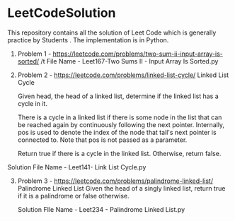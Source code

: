 # LeetCodeSolution
This repository contains all the solution of Leet Code which is generally practice by Students . The implementation is in Python.
1. Problem 1 - https://leetcode.com/problems/two-sum-ii-input-array-is-sorted/
   /t File Name - Leet167-Two Sums II - Input Array Is Sorted.py 

2. Problem 2 - https://leetcode.com/problems/linked-list-cycle/
 Linked List Cycle

   Given head, the head of a linked list, determine if the linked list has a cycle in it.

   There is a cycle in a linked list if there is some node in the list that can be reached again by       continuously following the next pointer. Internally, pos is used to denote the index of the node that    tail's next pointer is connected to. Note that pos is not passed as a parameter.

   Return true if there is a cycle in the linked list. Otherwise, return false.

 Solution File Name - Leet141- Link List Cycle.py
 
 3. Problem 3 - https://leetcode.com/problems/palindrome-linked-list/
    Palindrome Linked List
    Given the head of a singly linked list, return true if it is a palindrome or false otherwise.
    
    Solution FIle Name - Leet234 - Palindrome Linked List.py
